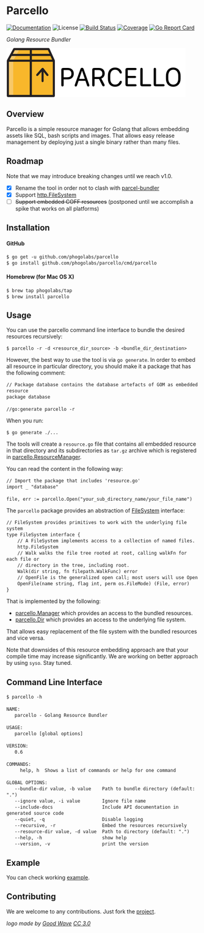 # Parcello

[![Documentation][godoc-img]][godoc-url]
![License][license-img]
[![Build Status][travis-img]][travis-url]
[![Coverage][codecov-img]][codecov-url]
[![Go Report Card][report-img]][report-url]

*Golang Resource Bundler*

[![Parcel][parcello-img]][parcello-url]

## Overview

Parcello is a simple resource manager for Golang that allows embedding assets
like SQL, bash scripts and images. That allows easy release management by
deploying just a single binary rather than many files.

## Roadmap

Note that we may introduce breaking changes until we reach v1.0.

- [x] Rename the tool in order not to clash with [parcel-bundler](https://github.com/parcel-bundler/parcel)
- [x] Support [http.FileSystem](https://golang.org/pkg/net/http/#FileSystem)
- [ ] ~~Support embedded COFF resources~~ (postponed until we accomplish a spike that works on all platforms)

## Installation

#### GitHub

```console
$ go get -u github.com/phogolabs/parcello
$ go install github.com/phogolabs/parcello/cmd/parcello
```
#### Homebrew (for Mac OS X)

```console
$ brew tap phogolabs/tap
$ brew install parcello
```

## Usage

You can use the parcello command line interface to bundle the desired resources
recursively:

```console
$ parcello -r -d <resource_dir_source> -b <bundle_dir_destination>
```

However, the best way to use the tool is via `go generate`. In order to embed all
resource in particular directory, you should make it a package that has the
following comment:

```golang
// Package database contains the database artefacts of GOM as embedded resource
package database

//go:generate parcello -r
```

When you run:

```console
$ go generate ./...
```

The tools will create a `resource.go` file that contains
all embedded resource in that directory and its
subdirectories as `tar.gz` archive which is registered in
[parcello.ResourceManager](https://github.com/phogolabs/parcello/blob/master/common.go#L6).

You can read the content in the following way:

```golang
// Import the package that includes 'resource.go'
import _ "database"

file, err := parcello.Open("your_sub_directory_name/your_file_name")
```

The `parcello` package provides an abstraction of
[FileSystem](https://godoc.org/github.com/phogolabs/parcello#FileSystem)
interface:

```golang
// FileSystem provides primitives to work with the underlying file system
type FileSystem interface {
	// A FileSystem implements access to a collection of named files.
	http.FileSystem
	// Walk walks the file tree rooted at root, calling walkFn for each file or
	// directory in the tree, including root.
	Walk(dir string, fn filepath.WalkFunc) error
	// OpenFile is the generalized open call; most users will use Open
	OpenFile(name string, flag int, perm os.FileMode) (File, error)
}
```

That is implemented by the following:

- [parcello.Manager](https://godoc.org/github.com/phogolabs/parcello#Manager) which provides an access to the bundled resources.
- [parcello.Dir](https://godoc.org/github.com/phogolabs/parcello#Dir) which provides an access to the underlying file system.

That allows easy replacement of the file system with the bundled resources and
vice versa.

Note that downsides of this resource embedding approach are that your compile
time may increase significantly. We are working on better approach by using
`syso`. Stay tuned.

## Command Line Interface

```console
$ parcello -h

NAME:
   parcello - Golang Resource Bundler

USAGE:
   parcello [global options]

VERSION:
   0.6

COMMANDS:
     help, h  Shows a list of commands or help for one command

GLOBAL OPTIONS:
   --bundle-dir value, -b value    Path to bundle directory (default: ".")
   --ignore value, -i value        Ignore file name
   --include-docs                  Include API documentation in generated source code
   --quiet, -q                     Disable logging
   --recursive, -r                 Embed the resources recursively
   --resource-dir value, -d value  Path to directory (default: ".")
   --help, -h                      show help
   --version, -v                   print the version
```

## Example

You can check working [example](example).

## Contributing

We are welcome to any contributions. Just fork the
[project](https://github.com/phogolabs/parcello).

*logo made by [Good Wave][logo-author-url] [CC 3.0][logo-license]*

[report-img]: https://goreportcard.com/badge/github.com/phogolabs/parcello
[report-url]: https://goreportcard.com/report/github.com/phogolabs/parcello
[logo-author-url]: https://www.flaticon.com/authors/good-ware
[logo-license]: http://creativecommons.org/licenses/by/3.0/
[parcello-url]: https://github.com/phogolabs/parcello
[parcello-img]: doc/img/logo.png
[codecov-url]: https://codecov.io/gh/phogolabs/parcello
[codecov-img]: https://codecov.io/gh/phogolabs/parcello/branch/master/graph/badge.svg
[travis-img]: https://travis-ci.org/phogolabs/parcello.svg?branch=master
[travis-url]: https://travis-ci.org/phogolabs/parcello
[parcello-url]: https://github.com/phogolabs/parcello
[godoc-url]: https://godoc.org/github.com/phogolabs/parcello
[godoc-img]: https://godoc.org/github.com/phogolabs/parcello?status.svg
[license-img]: https://img.shields.io/badge/license-MIT-blue.svg
[software-license-url]: LICENSE

